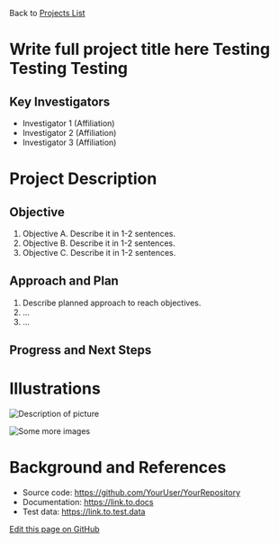 Back to [Projects List](../../README.md#ProjectsList)

# Write full project title here Testing Testing Testing

## Key Investigators

- Investigator 1 (Affiliation)
- Investigator 2 (Affiliation)
- Investigator 3 (Affiliation)

# Project Description

## Objective

1. Objective A. Describe it in 1-2 sentences.
1. Objective B. Describe it in 1-2 sentences.
1. Objective C. Describe it in 1-2 sentences.

## Approach and Plan

1. Describe planned approach to reach objectives.
1. ...
1. ...

## Progress and Next Steps

<!--Describe progress and next steps in a few bullet points as you are making progress.-->

# Illustrations

<!--Add pictures and links to videos that demonstrate what has been accomplished.-->

![Description of picture](Example2.jpg)

![Some more images](Example2.jpg)

# Background and References

<!--Use this space for information that may help people better understand your project, like links to papers, source code, or data.-->

- Source code: https://github.com/YourUser/YourRepository
- Documentation: https://link.to.docs
- Test data: https://link.to.test.data

<!--Link for editing page when displayed in GitHub pages-->
<a href="{{site.github.repository_url}}/edit/master/{{page.path}}">Edit this page on GitHub</a>
